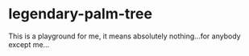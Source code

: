 # legendary-palm-tree
This is a playground for me, it means absolutely nothing...for anybody except me...
